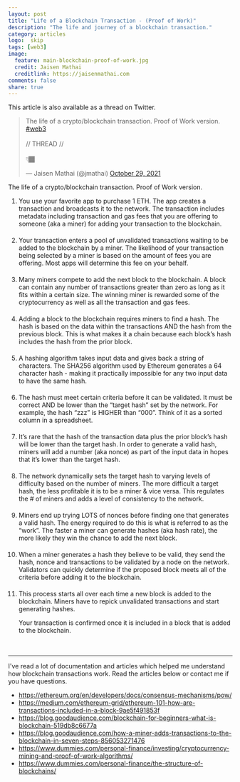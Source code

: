```yaml
---
layout: post
title: "Life of a Blockchain Transaction - (Proof of Work)"
description: "The life and journey of a blockchain transaction."
category: articles
logo:  skip
tags: [web3]
image:
  feature: main-blockchain-proof-of-work.jpg
  credit: Jaisen Mathai
  creditlink: https://jaisenmathai.com
comments: false
share: true
---
```


This article is also available as a thread on Twitter.
<blockquote class="twitter-tweet"><p lang="en" dir="ltr">The life of a crypto/blockchain transaction. Proof of Work version. <a href="https://twitter.com/hashtag/web3?src=hash&amp;ref_src=twsrc%5Etfw">#web3</a><br><br>// THREAD //<br><br>👇🏾</p>&mdash; Jaisen Mathai (@jmathai) <a href="https://twitter.com/jmathai/status/1454110729867464710?ref_src=twsrc%5Etfw">October 29, 2021</a></blockquote> <script async src="https://platform.twitter.com/widgets.js" charset="utf-8"></script> 

The life of a crypto/blockchain transaction. Proof of Work version.
<style type="text/css">
  ol.blockchain-thread li {
    padding-bottom: 20px;
  }
</style>
<ol class="blockchain-thread">
<li>You use your favorite app to purchase 1 ETH. The app creates a transaction and broadcasts it to the network. The transaction includes metadata including transaction and gas fees that you are offering to someone (aka a miner) for adding your transaction to the blockchain.</li>

<li>Your transaction enters a pool of unvalidated transactions waiting to be added to the blockchain by a miner. The likelihood of your transaction being selected by a miner is based on the amount of fees you are offering. Most apps will determine this fee on your behalf.</li>

<li>Many miners compete to add the next block to the blockchain. A block can contain any number of transactions greater than zero as long as it fits within a certain size. The winning miner is rewarded some of the cryptocurrency as well as all the transaction and gas fees.</li>

<li>Adding a block to the blockchain requires miners to find a hash. The hash is based on the data within the transactions AND the hash from the previous block. This is what makes it a chain because each block’s hash includes the hash from the prior block.</li>

<li>A hashing algorithm takes input data and gives back a string of characters. The SHA256 algorithm used by Ethereum generates a 64 character hash - making it practically impossible for any two input data to have the same hash.</li>

<li>The hash must meet certain criteria before it can be validated. It must be correct AND be lower than the “target hash” set by the network. For example, the hash “zzz” is HIGHER than “000”. Think of it as a sorted column in a spreadsheet.</li>

<li>It’s rare that the hash of the transaction data plus the prior block’s hash will be lower than the target hash. In order to generate a valid hash, miners will add a number (aka nonce) as part of the input data in hopes that it’s lower than the target hash.</li>

<li>The network dynamically sets the target hash to varying levels of difficulty based on the number of miners. The more difficult a target hash, the less profitable it is to be a miner & vice versa. This regulates the # of miners and adds a level of consistency to the network.</li>

<li>Miners end up trying LOTS of nonces before finding one that generates a valid hash. The energy required to do this is what is referred to as the “work”. The faster a miner can generate hashes (aka hash rate), the more likely they win the chance to add the next block.</li>

<li> When a miner generates a hash they believe to be valid, they send the hash, nonce and transactions to be validated by a node on the network. Validators can quickly determine if the proposed block meets all of the criteria before adding it to the blockchain.</li>

<li> This process starts all over each time a new block is added to the blockchain. Miners have to repick unvalidated transactions and start generating hashes.

Your transaction is confirmed once it is included in a block that is added to the blockchain.</li>
</ol>

<hr>

<a name="references"></a>
I've read a lot of documentation and articles which helped me understand how blockchain transactions work. Read the articles below or contact me if you have questions.

<ul>
<li><a href="https://ethereum.org/en/developers/docs/consensus-mechanisms/pow/">https://ethereum.org/en/developers/docs/consensus-mechanisms/pow/</a></li>
<li><a href="https://medium.com/ethereum-grid/ethereum-101-how-are-transactions-included-in-a-block-9ae5f491853f">https://medium.com/ethereum-grid/ethereum-101-how-are-transactions-included-in-a-block-9ae5f491853f</a></li>
<li><a href="https://blog.goodaudience.com/blockchain-for-beginners-what-is-blockchain-519db8c6677a">https://blog.goodaudience.com/blockchain-for-beginners-what-is-blockchain-519db8c6677a</a></li>
<li><a href="https://blog.goodaudience.com/how-a-miner-adds-transactions-to-the-blockchain-in-seven-steps-856053271476">https://blog.goodaudience.com/how-a-miner-adds-transactions-to-the-blockchain-in-seven-steps-856053271476</a></li>
<li><a href="https://www.dummies.com/personal-finance/investing/cryptocurrency-mining-and-proof-of-work-algorithms/">https://www.dummies.com/personal-finance/investing/cryptocurrency-mining-and-proof-of-work-algorithms/</a></li>
<li><a href="https://www.dummies.com/personal-finance/the-structure-of-blockchains/">https://www.dummies.com/personal-finance/the-structure-of-blockchains/</a></li>
</ul>
